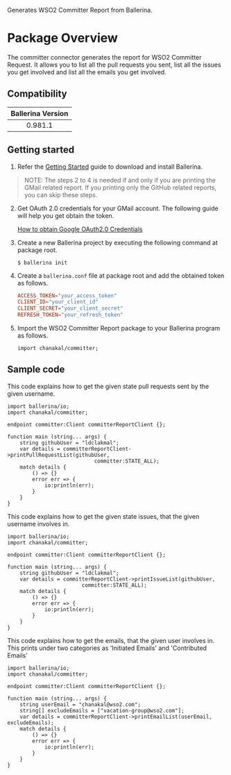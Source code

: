 Generates WSO2 Committer Report from Ballerina.

# Package Overview

The committer connector generates the report for WSO2 Committer Request. It allows you to list all the pull requests you sent, list all the issues you get involved and list all the emails you get involved.

## Compatibility

| Ballerina Version  |
|:------------------:|
| 0.981.1            |

## Getting started

1. Refer the [Getting Started](https://ballerina.io/learn/getting-started/) guide to download and install Ballerina.

> NOTE: The steps 2 to 4 is needed if and only if you are printing the GMail related report. If you printing only the GitHub related reports, you can skip these steps.

2. Get OAuth 2.0 credentials for your GMail account. The following guide will help you get obtain the token.

    [How to obtain Google OAuth2.0 Credentials](https://gist.github.com/ldclakmal/6c43ed7dfaa19d7eb0db324402d14102)

3. Create a new Ballerina project by executing the following command at package root.

    ```shell
    $ ballerina init
    ```

4. Create a `ballerina.conf` file at package root and add the obtained token as follows.

   ```ballerina.conf
   ACCESS_TOKEN="your_access_token"
   CLIENT_ID="your_client_id"
   CLIENT_SECRET="your_client_secret"
   REFRESH_TOKEN="your_refresh_token"
   ```

5. Import the WSO2 Committer Report package to your Ballerina program as follows.

    ```ballerina
    import chanakal/committer;
    ```

## Sample code

This code explains how to get the given state pull requests sent by the given username.

```ballerina
import ballerina/io;
import chanakal/committer;

endpoint committer:Client committerReportClient {};

function main (string... args) {
    string githubUser = "ldclakmal";
    var details = committerReportClient->printPullRequestList(githubUser,
                            committer:STATE_ALL);
    match details {
        () => {}
        error err => {
            io:println(err);
        }
    }
}
```

This code explains how to get the given state issues, that the given username involves in.

```ballerina
import ballerina/io;
import chanakal/committer;

endpoint committer:Client committerReportClient {};

function main (string... args) {
    string githubUser = "ldclakmal";
    var details = committerReportClient->printIssueList(githubUser,
                        committer:STATE_ALL);
    match details {
        () => {}
        error err => {
            io:println(err);
        }
    }
}
```

This code explains how to get the emails, that the given user involves in. This prints under two categories as 'Initiated Emails' and 'Contributed Emails'

```ballerina
import ballerina/io;
import chanakal/committer;

endpoint committer:Client committerReportClient {};

function main (string... args) {
    string userEmail = "chanakal@wso2.com";
    string[] excludeEmails = ["vacation-group@wso2.com"];
    var details = committerReportClient->printEmailList(userEmail, excludeEmails);
    match details {
        () => {}
        error err => {
            io:println(err);
        }
    }
}
```
